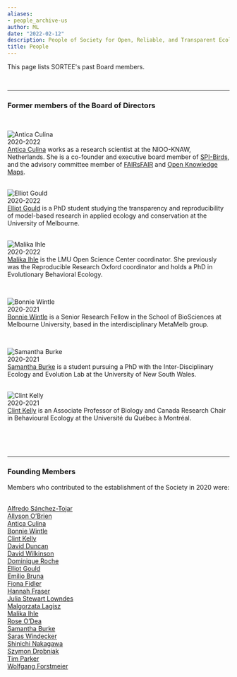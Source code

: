 ```yaml
---
aliases:
- people_archive-us
author: ML
date: "2022-02-12"
description: People of Society for Open, Reliable, and Transparent Ecology and Evolutionary biology (SORTEE)
title: People
---
```


This page lists SORTEE's past Board members.

&nbsp;

---   


### Former members of the Board of Directors

&nbsp;   

![Antica Culina](/img/people/AnticaCulina.png)    
2020-2022    
[Antica Culina](https://nioo.knaw.nl/en/employees/antica-culina) works as a research scientist at the NIOO-KNAW, Netherlands. She is a co-founder and executive board member of [SPI-Birds](https://www.spibirds.org), and the advisory committee member of [FAIRsFAIR](https://www.fairsfair.eu/) and [Open Knowledge Maps](https://openknowledgemaps.org/).    
&nbsp;   

![Elliot Gould](/img/people/ElliotGould.png)    
2020-2022    
[Elliot Gould](https://orcid.org/0000-0002-6585-538X) is a PhD student studying the transparency and reproducibility of model-based research in applied ecology and conservation at the University of Melbourne.     
&nbsp;

![Malika Ihle](/img/people/MalikaIhle.png)    
2020-2022    
[Malika Ihle](https://malikaihle.wordpress.com/) is the LMU Open Science Center coordinator. She previously was the Reproducible Research Oxford coordinator and holds a PhD in Evolutionary Behavioral Ecology.      

&nbsp;   

![Bonnie Wintle](/img/people/BonnieWintle.png)    
2020-2021      
[Bonnie Wintle](https://bonnieresearch.wordpress.com/about/) is a Senior Research Fellow in the School of BioSciences at Melbourne University, based in the interdisciplinary MetaMelb group.    

&nbsp;

![Samantha Burke](/img/people/SamanthaBurke.png)    
2020-2021     
[Samantha Burke](http://www.i-deel.org/samantha-burke.html) is a student pursuing a PhD with the Inter-Disciplinary Ecology and Evolution Lab at the University of New South Wales.   
&nbsp;

![Clint Kelly](/img/people/ClintKelly.png)    
2020-2021      
[Clint Kelly](https://kellylab.weebly.com/) is an Associate Professor of Biology and Canada Research Chair in Behavioural Ecology at the Université du Québec à Montréal.     

&nbsp;   
&nbsp;   
&nbsp;   

---

### Founding Members   

Members who contributed to the establishment of the Society in 2020 were:   
&nbsp;

[Alfredo Sánchez-Tojar](https://www.uni-bielefeld.de/(en)/biologie/Evolutionsbiologie/mitarbeiter/tojar.html)   
[Allyson O’Brien](https://allysonobrien.com/home/)   
[Antica Culina](https://nioo.knaw.nl/en/employees/antica-culina)   
[Bonnie Wintle](https://bonnieresearch.wordpress.com/about/)   
[Clint Kelly](https://kellylab.weebly.com/)      
[David Duncan](https://www.nespthreatenedspecies.edu.au/people/david-duncan)   
[David Wilkinson](https://scholar.google.com/citations?user=RMGqZu0AAAAJ&hl=en)   
[Dominique Roche](https://dominiqueroche.weebly.com/)   
[Elliot Gould](https://orcid.org/0000-0002-6585-538X)    
[Emilio Bruna](http://brunalab.org/emilio-m-bruna/)   
[Fiona Fidler](https://fionaresearch.wordpress.com/about/)   
[Hannah Fraser](https://hsfraser.wordpress.com/)   
[Julia Stewart Lowndes](https://jules32.github.io/)   
[Malgorzata Lagisz](https://mlagisz.weebly.com/)   
[Malika Ihle](https://malikaihle.wordpress.com/)   
[Rose O’Dea](https://www.roseodea.com/)  
[Samantha Burke](http://www.i-deel.org/samantha-burke.html)   
[Saras Windecker](https://www.smwindecker.com/)   
[Shinichi Nakagawa](http://www.i-deel.org/shinichi-nakagawa.html)   
[Szymon Drobniak](https://szymekdrobniak.wordpress.com/)   
[Tim Parker](http://people.whitman.edu/~parkerth/)  
[Wolfgang Forstmeier](https://www.orn.mpg.de/person/26271/660919)   

&nbsp;
&nbsp;
&nbsp;
